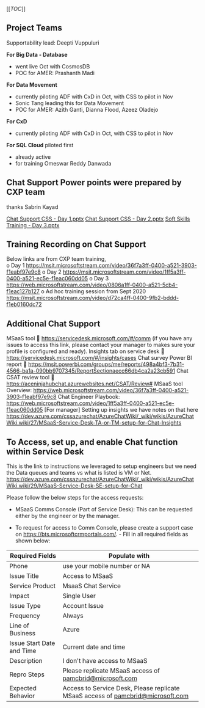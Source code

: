 

[[_TOC_]]

## Project Teams

Supportability lead: Deepti Vuppuluri

**For Big Data - Database**
- went live Oct with CosmosDB
- POC for AMER: Prashanth Madi 

**For Data Movement**
-  currently piloting ADF with CxD in Oct,  with CSS to pilot in Nov
- Sonic Tang leading this for Data Movement 
- POC for AMER: Azith Ganti, Dianna Flood, Azeez Oladejo

**For CxD**
-  currently piloting ADF with CxD in Oct,  with CSS to pilot in Nov

**For SQL Cloud** piloted first 
- already active
- for training Omeswar Reddy Danwada 

## Chat Support Power points were prepared by CXP team
 thanks Sabrin Kayad 

[Chat Support CSS - Day 1.pptx](/.attachments/Chat%20Support%20CSS%20-%20Day%201-9cc6f8fe-4f4e-4424-9d02-be241eb1cfab.pptx)
[Chat Support CSS - Day 2.pptx](/.attachments/Chat%20Support%20CSS%20-%20Day%202-3348518b-e936-44fb-8779-9b8eae01a49d.pptx)
[Soft Skills Training - Day 3.pptx](/.attachments/Soft%20Skills%20Trianing%20-%20Day%203-d26fb829-1aa9-495c-a6ec-1d3d4b14351d.pptx)


## Training Recording on Chat Support 
Below links are from CXP team training,  
o	Day 1  https://msit.microsoftstream.com/video/36f7a3ff-0400-a521-3903-f1eabf97e9c8
o	Day 2  https://msit.microsoftstream.com/video/1ff5a3ff-0400-a521-ec5e-f1eac060dd05
o	Day 3  https://web.microsoftstream.com/video/0806a1ff-0400-a521-5cb4-f1eac127b127
o	Ad hoc training session from Sept 2020 https://msit.microsoftstream.com/video/d72ca4ff-0400-9fb2-bddd-f1eb0160dc72

##  Additional Chat Support 
MSaaS tool   https://servicedesk.microsoft.com/#/comm 
(if you have any issues to access this link, please contact your manager to makes sure your profile is configured and ready). 
Insights tab on service desk  https://servicedesk.microsoft.com/#/insights/cases
Chat survey Power BI report  https://msit.powerbi.com/groups/me/reports/498a4bf3-7b31-4566-ba1a-090bb9707345/ReportSectionaecc66db4ca2a23cb591
Chat CSAT review tool  https://aceninjahubchat.azurewebsites.net/CSAT/Review#
MSaaS tool Overview: https://web.microsoftstream.com/video/36f7a3ff-0400-a521-3903-f1eabf97e9c8
Chat Engineer Playbook: https://web.microsoftstream.com/video/1ff5a3ff-0400-a521-ec5e-f1eac060dd05
[For manager] Setting up insights we have notes on that here https://dev.azure.com/cssazurechat/AzureChatWiki/_wiki/wikis/AzureChatWiki.wiki/27/MSaaS-Service-Desk-TA-or-TM-setup-for-Chat-Insights
## To Access, set up,  and enable Chat function within Service Desk  
This is the link to instructions we leveraged to setup engineers but we need the Data queues and teams vs what is listed is VM or Net.
https://dev.azure.com/cssazurechat/AzureChatWiki/_wiki/wikis/AzureChatWiki.wiki/29/MSaaS-Service-Desk-SE-setup-for-Chat

Please follow the below steps for the access requests:

- MSaaS Comms Console (Part of Service Desk): This can be requested either by the engineer or by the manager.

- To request for access to Comm Console, please create a support case on https://bts.microsoftcrmportals.com/. - Fill in all required fields as shown below: 

|Required Fields|Populate with|
|--|--|
|Phone | use your mobile number or NA |
|Issue Title | Access to MSaaS |
|Service Product | MsaaS Chat Service|
|Impact | Single User |
|Issue Type | Account Issue|
|Frequency | Always |
|Line of Business | Azure |
|Issue Start Date and Time | Current date and time |
|Description | I don't have access to MSaaS |
|Repro Steps | Please replicate MSaaS access of pamcbrid@microsoft.com|
|Expected Behavior | Access to Service Desk, Please replicate MSaaS access of pamcbrid@microsoft.com |
 




